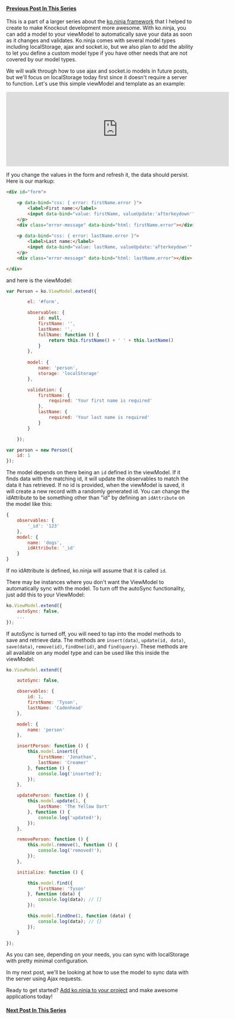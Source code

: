 #### [Previous Post In This Series](/blog/ko-ninja-validation)

This is a part of a larger series about the [ko.ninja framework](/blog/ko-ninja) that I helped to create to make Knockout development more awesome. With ko.ninja, you can add a model to your viewModel to automatically save your data as soon as it changes and validates. Ko.ninja comes with several model types including localStorage, ajax and socket.io, but we also plan to add the ability to let you define a custom model type if you have other needs that are not covered by our model types.

<!-- more -->

We will walk through how to use ajax and socket.io models in future posts, but we'll focus on localStorage today first since it doesn't require a server to function. Let's use this simple viewModel and template as an example:

<iframe src="http://jsfiddle.net/tysoncadenhead/NUJ9f/3/show/" style="border: 0px; height: 200px; width: 600px;"></iframe>

If you change the values in the form and refresh it, the data should persist. Here is our markup:

```html
<div id="form">

    <p data-bind="css: { error: firstName.error }">
        <label>First name:</label>
        <input data-bind="value: firstName, valueUpdate:'afterkeydown'" />
    </p>
    <div class="error-message" data-bind="html: firstName.error"></div>
  
    <p data-bind="css: { error: lastName.error }">
        <label>Last name:</label>
        <input data-bind="value: lastName, valueUpdate:'afterkeydown'" />
    </p>
    <div class="error-message" data-bind="html: lastName.error"></div>

</div> 
```

and here is the viewModel:


```js
var Person = ko.ViewModel.extend({

        el: '#form',

        observables: {
            id: null,
            firstName: '',
            lastName: '',
            fullName: function () {
                return this.firstName() + ' ' + this.lastName()
            }
        },
   
        model: {
            name: 'person',
            storage: 'localStorage'
        },

        validation: {
            firstName: {
                required: 'Your first name is required'
            },
            lastName: {
                required: 'Your last name is required'
            }
        }

    });

var person = new Person({
    id: 1
});
```

The model depends on there being an `id` defined in the viewModel. If it finds data with the matching id, it will update the observables to match the data it has retrieved. If no id is provided, when the viewModel is saved, it will create a new record with a randomly generated id. You can change the idAttribute to be something other than "id" by defining an `idAttribute` on the model like this:

```js
{
    observables: {
        '_id': '123'
    },
    model: {
        name: 'dogs',
        idAttribute: '_id'
    }
}
```

If no idAttribute is defined, ko.ninja will assume that it is called `id`.

There may be instances where you don't want the ViewModel to automatically sync with the model. To turn off the autoSync functionality, just add this to your ViewModel:

```js
ko.ViewModel.extend({
    autoSync: false,
    ...
});
```

If autoSync is turned off, you will need to tap into the model methods to save and retrieve data. The methods are `insert(data)`, `update(id, data)`, `save(data)`, `remove(id)`, `findOne(id)`, and `find(query)`. These methods are all available on any model type and can be used like this inside the viewModel:

```js
ko.ViewModel.extend({

    autoSync: false,

    observables: {
        id: 1,
        firstName: 'Tyson',
        lastName: 'Cadenhead'
    },

    model: {
        name: 'person'
    },

    insertPerson: function () {
        this.model.insert({
            firstName: 'Jonathan',
            lastName: 'Creamer'
        }, function () {
            console.log('inserted');
        });
    },

    updatePerson: function () {
        this.model.update(1, {
            lastName: 'The Yellow Dart'
        }, function () {
            console.log('updated!');
        });
    },

    removePerson: function () {
        this.model.remove(1, function () {
            console.log('removed!');
        });
    },

    initialize: function () {

        this.model.find({
            firstName: 'Tyson'    
        }, function (data) {
            console.log(data); // []
        });

        this.model.findOne(1, function (data) {
            console.log(data); // {}
        });
    }

});
```

As you can see, depending on your needs, you can sync with localStorage with pretty minimal configuration.

In my next post, we'll be looking at how to use the model to sync data with the server using Ajax requests.

Ready to get started? [Add ko.ninja to your project](https://github.com/jcreamer898/ko.ninja) and make awesome applications today!

#### [Next Post In This Series](/blog/ko-ninja-http-models)